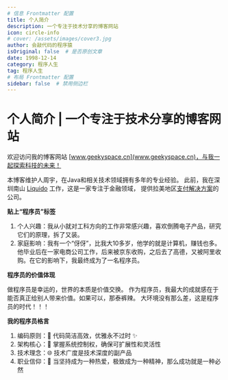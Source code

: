 ```yaml
---
# 信息 Frontmatter 配置
title: 个人简介
description: 一个专注于技术分享的博客网站
icon: circle-info
# cover: /assets/images/cover3.jpg
author: 会敲代码的程序猿
isOriginal: false  # 是否原创文章
date: 1998-12-14
category: 程序人生
tag: 程序人生
# 布局 Frontmatter 配置
sidebar: false  # 禁用侧边栏
---
```


# 个人简介 | 一个专注于技术分享的博客网站

欢迎访问我的博客网站 [www.geekyspace.cn](www.geekyspace.cn)，与我一起探索科技的未来！

本博客维护人周宇，在Java和相关技术领域拥有多年的专业经验。
此前，我在深圳南山 [Liquido](https://www.liquido.com/) 工作，这是一家专注于金融领域，
提供拉美地区[支付解决方案](https://mp.weixin.qq.com/s/UzPsaVvXqrvW8T8PDPnhZw)的公司。

**贴上“程序员”标签**

1. 个人兴趣：我从小就对工科方向的工作非常感兴趣，喜欢倒腾电子产品，研究它们的原理，拆了又装。
2. 家庭影响：我有一个“伢伢”，比我大10多岁，他学的就是计算机，赚钱也多。
   他毕业后在一家电商公司工作，后来被京东收购，之后去了高德，又被阿里收购。在它的影响下，我最终成为了一名程序员。

**程序员的价值体现**

做程序员是幸运的，世界的本质是价值交换。
作为程序员，我最大的成就感在于能否真正给别人带来价值。如果可以，那泰裤辣。
大环境没有那么差，这是程序员的时代！！！

**我的程序员格言**

1. 编码原则：🥇 代码简洁高效，优雅永不过时 ✨
2. 架构核心：🔧 掌握系统控制权，确保可扩展性和灵活性
3. 技术理念：🌐 技术广度是技术深度的副产品
4. 职业信仰：🚀 当坚持成为一种热爱，极致成为一种精神，那么成功就是一种必然



